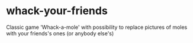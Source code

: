 # whack-your-friends
Classic game 'Whack-a-mole' with possibility to replace pictures of moles with your friends's ones (or anybody else's)
